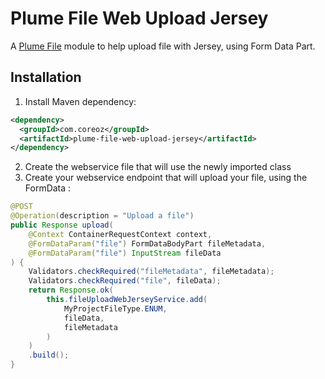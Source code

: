 Plume File Web Upload Jersey
==============================

A [Plume File](../) module to help upload file with Jersey, using Form Data Part.

Installation
------------

1. Install Maven dependency:
```xml
<dependency>
  <groupId>com.coreoz</groupId>
  <artifactId>plume-file-web-upload-jersey</artifactId>
</dependency>
```
2. Create the webservice file that will use the newly imported class
3. Create your webservice endpoint that will upload your file, using the FormData :
```java
@POST
@Operation(description = "Upload a file")
public Response upload(
    @Context ContainerRequestContext context,
    @FormDataParam("file") FormDataBodyPart fileMetadata,
    @FormDataParam("file") InputStream fileData
) {
    Validators.checkRequired("fileMetadata", fileMetadata);
    Validators.checkRequired("file", fileData);
    return Response.ok(
        this.fileUploadWebJerseyService.add(
            MyProjectFileType.ENUM,
            fileData,
            fileMetadata
        )
    )
    .build();
}
```
